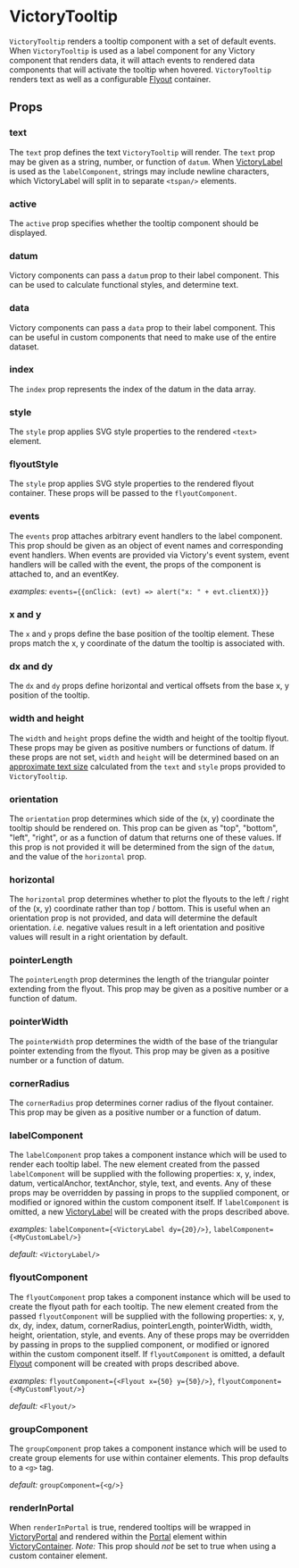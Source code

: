 # VictoryTooltip

`VictoryTooltip` renders a tooltip component with a set of default events. When `VictoryTooltip` is used as a label component for any Victory component that renders data, it will attach events to rendered data components that will activate the tooltip when hovered. `VictoryTooltip` renders text as well as a configurable [Flyout] container.

## Props

### text

The `text` prop defines the text `VictoryTooltip` will render. The `text` prop may be given as a string, number, or function of `datum`. When [VictoryLabel] is used as the `labelComponent`, strings may include newline characters, which VictoryLabel will split in to separate `<tspan/>` elements.

### active

The `active` prop specifies whether the tooltip component should be displayed.

### datum

Victory components can pass a `datum` prop to their label component. This can
be used to calculate functional styles, and determine text.

### data

Victory components can pass a `data` prop to their label component. This can be useful in custom components that need to make use of the entire dataset.

### index

The `index` prop represents the index of the datum in the data array.

### style

The `style` prop applies SVG style properties to the rendered `<text>` element.

### flyoutStyle

The `style` prop applies SVG style properties to the rendered flyout container. These props will be passed to the `flyoutComponent`.

### events

The `events` prop attaches arbitrary event handlers to the label component. This prop should be given as an object of event names and corresponding event handlers. When events are provided via Victory's event system, event handlers will be called with the event, the props of the component is attached to, and an eventKey.

*examples:* `events={{onClick: (evt) => alert("x: " + evt.clientX)}}`

### x and y

The `x` and `y` props define the base position of the tooltip element. These props match the x, y coordinate of the datum the tooltip is associated with.

### dx and dy

The `dx` and `dy` props define horizontal and vertical offsets from the base x, y position of the tooltip.

### width and height

The `width` and `height` props define the width and height of the tooltip flyout. These props may be given as positive numbers or functions of datum. If these props are not set, `width` and `height` will be determined based on an [approximate text size] calculated from the `text` and `style` props provided to `VictoryTooltip`.

### orientation

The `orientation` prop determines which side of the (x, y) coordinate the tooltip should be rendered on. This prop can be given as "top", "bottom", "left", "right", or as a function of datum that returns one of these values. If this prop is not provided it will be determined from the sign of the `datum`, and the value of the `horizontal` prop.

### horizontal

The `horizontal` prop determines whether to plot the flyouts to the left / right of the (x, y) coordinate rather than top / bottom. This is useful when an orientation prop is not provided, and data will determine the default orientation. _i.e._ negative values result in a left orientation and positive values will result in a right orientation by default.

### pointerLength

The `pointerLength` prop determines the length of the triangular pointer extending from the flyout. This prop may be given as a positive number or a function of datum.

### pointerWidth

The `pointerWidth` prop determines the width of the base of the triangular pointer extending from the flyout. This prop may be given as a positive number or a function of datum.

### cornerRadius

The `cornerRadius` prop determines corner radius of the flyout container. This prop may be given as a positive number or a function of datum.

### labelComponent

The `labelComponent` prop takes a component instance which will be used to render each tooltip label. The new element created from the passed `labelComponent` will be supplied with the following properties: x, y, index, datum, verticalAnchor, textAnchor, style, text, and events. Any of these props may be overridden by passing in props to the supplied component, or modified or ignored within the custom component itself. If `labelComponent` is omitted, a new [VictoryLabel] will be created with the props described above.

*examples:* `labelComponent={<VictoryLabel dy={20}/>}`, `labelComponent={<MyCustomLabel/>}`

*default:* `<VictoryLabel/>`

### flyoutComponent

The `flyoutComponent` prop takes a component instance which will be used to create the flyout path for each tooltip. The new element created from the passed `flyoutComponent` will be supplied with the following properties: x, y, dx, dy, index, datum, cornerRadius, pointerLength, pointerWidth, width, height, orientation, style, and events. Any of these props may be overridden by passing in props to the supplied component, or modified or ignored within the custom component itself. If `flyoutComponent` is omitted, a default [Flyout] component will be created with props described above.

*examples:* `flyoutComponent={<Flyout x={50} y={50}/>}`, `flyoutComponent={<MyCustomFlyout/>}`


*default:* `<Flyout/>`

### groupComponent

The `groupComponent` prop takes a component instance which will be used to create group elements for use within container elements. This prop defaults to a `<g>` tag.

*default:* `groupComponent={<g/>}`

### renderInPortal

When `renderInPortal` is true, rendered tooltips will be wrapped in [VictoryPortal] and rendered within the [Portal] element within [VictoryContainer]. _Note:_ This prop should _not_ be set to true when using a custom container element.

[Flyout]: https://formidable.com/open-source/victory/docs/victory-primitives#flyout
[VictoryLabel]: https://formidable.com/open-source/victory/docs/victory-label
[textSize]: https://github.com/FormidableLabs/victory-core/blob/master/src/victory-util/textsize.js
[VictoryPortal]: https://formidable.com/open-source/victory/docs/victory-portal
[VictoryContainer]: https://formidable.com/open-source/victory/docs/victory-container
[Portal]: https://github.com/FormidableLabs/victory-core/blob/master/src/victory-portal/portal.js
[approximate text size]: https://github.com/FormidableLabs/victory-core/blob/master/src/victory-util/textsize.js

